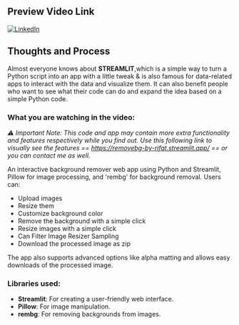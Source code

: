## Preview Video Link

[![LinkedIn](https://img.shields.io/badge/LinkedIn-Video-blue?style=flat&logo=linkedin)](https://www.linkedin.com/posts/rifat-anwar-robin_python-streamlit-pillow-activity-7245528260296523776-kGkJ?utm_source=share&utm_medium=member_desktop)

## Thoughts and Process
Almost everyone knows about **STREAMLIT**,which is a simple way to turn a Python script into an app with a little tweak & is also famous for data-related apps to interact with the data and visualize them. It can also benefit people who want to see what their code can do and expand the idea based on a simple Python code.

### What you are watching in the video:
*⚠️ Important Note: This code and app may contain more extra functionality and features respectively while you find out. Use this following link to visually see the features == https://removebg-by-rifat.streamlit.app/ ==  or you can contact me as well.*

An interactive background remover web app using Python and Streamlit, Pillow for image processing, and 'rembg' for background removal. Users can:

- Upload images
- Resize them
- Customize background color
- Remove the background with a simple click
- Resize images with a simple click
- Can Filter Image Resizer Sampling
- Download the processed image as zip

The app also supports advanced options like alpha matting and allows easy downloads of the processed image.

### Libraries used:
- **Streamlit**: For creating a user-friendly web interface.
- **Pillow**: For image manipulation.
- **rembg**: For removing backgrounds from images.
